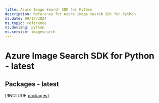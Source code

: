 ```yaml
---
title: Azure Image Search SDK for Python
description: Reference for Azure Image Search SDK for Python
ms.date: 09/17/2024
ms.topic: reference
ms.devlang: python
ms.service: imagesearch
---
```

# Azure Image Search SDK for Python - latest
## Packages - latest
[!INCLUDE [packages](image-search-index.md)]